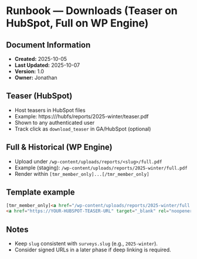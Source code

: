 # Runbook — Downloads (Teaser on HubSpot, Full on WP Engine)

## Document Information
- **Created:** 2025-10-05
- **Last Updated:** 2025-10-07
- **Version:** 1.0
- **Owner:** Jonathan

## Teaser (HubSpot)
- Host teasers in HubSpot files
- Example: https://<your-hubspot-domain>/hubfs/reports/2025-winter/teaser.pdf
- Shown to any authenticated user
- Track click as `download_teaser` in GA/HubSpot (optional)

## Full & Historical (WP Engine)
- Upload under `/wp-content/uploads/reports/<slug>/full.pdf`
- Example (staging): `/wp-content/uploads/reports/2025-winter/full.pdf`
- Render within `[tmr_member_only]...[/tmr_member_only]`

## Template example
```html
[tmr_member_only]<a href="/wp-content/uploads/reports/2025-winter/full.pdf" target="_blank" rel="noopener">Download Full Report</a>[/tmr_member_only]
<a href="https://YOUR-HUBSPOT-TEASER-URL" target="_blank" rel="noopener">Download Teaser</a>
```

## Notes
- Keep `slug` consistent with `surveys.slug` (e.g., `2025-winter`).
- Consider signed URLs in a later phase if deep linking is required.